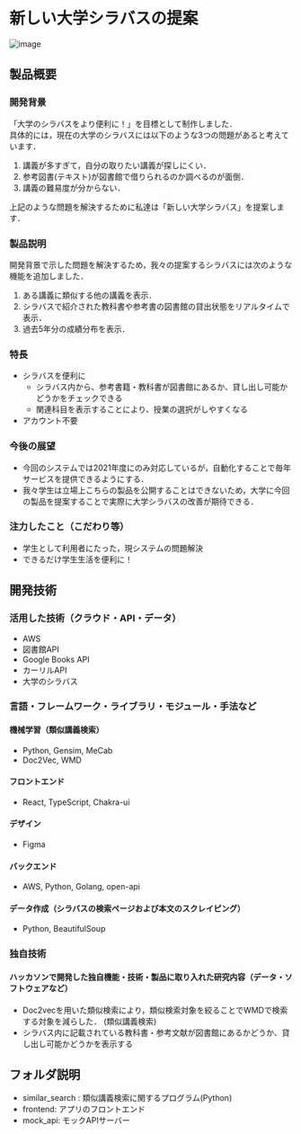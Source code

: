 # 新しい大学シラバスの提案

![image](https://user-images.githubusercontent.com/53786083/139504949-2c6bdbd5-baad-4755-8e27-55ac26e52425.png)

## 製品概要
### 開発背景
「大学のシラバスをより便利に！」を目標として制作しました．  
具体的には，現在の大学のシラバスには以下のような3つの問題があると考えています．

1. 講義が多すぎて，自分の取りたい講義が探しにくい．
2. 参考図書(テキスト)が図書館で借りられるのか調べるのが面倒．
3. 講義の難易度が分からない． 

上記のような問題を解決するために私達は「新しい大学シラバス」を提案します．

### 製品説明
開発背景で示した問題を解決するため，我々の提案するシラバスには次のような機能を追加しました．

1. ある講義に類似する他の講義を表示．
2. シラバスで紹介された教科書や参考書の図書館の貸出状態をリアルタイムで表示．
3. 過去5年分の成績分布を表示．

### 特長
* シラバスを便利に
  * シラバス内から、参考書籍・教科書が図書館にあるか、貸し出し可能かどうかをチェックできる
  * 関連科目を表示することにより、授業の選択がしやすくなる
* アカウント不要 

### 今後の展望
* 今回のシステムでは2021年度にのみ対応しているが，自動化することで毎年サービスを提供できるようにする．
* 我々学生は立場上こちらの製品を公開することはできないため，大学に今回の製品を提案することで実際に大学シラバスの改善が期待できる．

### 注力したこと（こだわり等）
* 学生として利用者にたった，現システムの問題解決
* できるだけ学生生活を便利に！

## 開発技術

### 活用した技術（クラウド・API・データ）
* AWS
* 図書館API
* Google Books API
* カーリルAPI
* 大学のシラバス

### 言語・フレームワーク・ライブラリ・モジュール・手法など
#### 機械学習（類似講義検索）
* Python, Gensim, MeCab
* Doc2Vec, WMD
#### フロントエンド
* React, TypeScript, Chakra-ui
#### デザイン
* Figma
#### バックエンド
* AWS, Python, Golang, open-api
#### データ作成（シラバスの検索ページおよび本文のスクレイピング）
* Python, BeautifulSoup


### 独自技術
#### ハッカソンで開発した独自機能・技術・製品に取り入れた研究内容（データ・ソフトウェアなど）
* Doc2vecを用いた類似検索により，類似検索対象を絞ることでWMDで検索する対象を減らした． (類似講義検索)
* シラバス内に記載されている教科書・参考文献が図書館にあるかどうか、貸し出し可能かどうかを表示する

## フォルダ説明
* similar_search : 類似講義検索に関するプログラム(Python)
* frontend: アプリのフロントエンド
* mock_api: モックAPIサーバー

